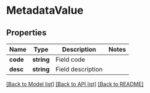 # MetadataValue

## Properties
Name | Type | Description | Notes
------------ | ------------- | ------------- | -------------
**code** | **string** | Field code | 
**desc** | **string** | Field description | 

[[Back to Model list]](../README.md#documentation-for-models) [[Back to API list]](../README.md#documentation-for-api-endpoints) [[Back to README]](../README.md)


